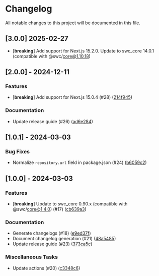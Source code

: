 # Changelog

All notable changes to this project will be documented in this file.

## [3.0.0] 2025-02-27

- [**breaking**] Add support for Next.js 15.2.0. Update to swc_core 14.0.1 (compatible with @swc/core@1.10.18)

## [2.0.0] - 2024-12-11

### Features

- [**breaking**] Add support for Next.js 15.0.4 (#28) ([214f945](https://github.com/DigitecGalaxus/swc-plugin-translation-importer/commit/214f945505df74b00f409f5dbfa46040c4713d34))

### Documentation

- Update release guide (#26) ([ad6e284](https://github.com/DigitecGalaxus/swc-plugin-translation-importer/commit/ad6e28462fb0bfb030a3da7a99d5a37e618df803))

## [1.0.1] - 2024-03-03

### Bug Fixes

- Normalize `repository.url` field in package.json (#24) ([b6059c2](https://github.com/DigitecGalaxus/swc-plugin-translation-importer/commit/b6059c232ef90a69bb756698b13d270cf74e07d0))

## [1.0.0] - 2024-03-03

### Features

- [**breaking**] Update to swc_core 0.90.x (compatible with @swc/core@1.4.0) (#17) ([cb639a3](https://github.com/DigitecGalaxus/swc-plugin-translation-importer/commit/cb639a3c127cdde7a70de47e620bc86ebb06f99d))

### Documentation

- Generate changelogs (#18) ([e9ed37f](https://github.com/DigitecGalaxus/swc-plugin-translation-importer/commit/e9ed37f5f333c58c6e7227d1bd41d8c9854b352f))
- Document changelog generation (#21) ([48a5485](https://github.com/DigitecGalaxus/swc-plugin-translation-importer/commit/48a5485d9962eda1964af546fa48d5fff1ea8228))
- Update release guide (#23) ([373ca5c](https://github.com/DigitecGalaxus/swc-plugin-translation-importer/commit/373ca5cc1cc277417fea5337a7ce9614e0cfa6cc))

### Miscellaneous Tasks

- Update actions (#20) ([c3348c6](https://github.com/DigitecGalaxus/swc-plugin-translation-importer/commit/c3348c6e5c3c1c254b35f348bee3a62065d6887b))

<!-- generated by git-cliff -->
